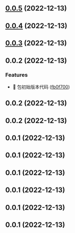 ## [0.0.5](https://github.com/rainbow57/second-life/compare/v0.0.4...v0.0.5) (2022-12-13)



## [0.0.4](https://github.com/rainbow57/second-life/compare/v0.0.3...v0.0.4) (2022-12-13)



## [0.0.3](https://github.com/rainbow57/second-life/compare/v0.0.2...v0.0.3) (2022-12-13)



## 0.0.2 (2022-12-13)


### Features

* :memo: 包初始版本代码 ([fb0f700](https://github.com/rainbow57/second-life/commit/fb0f700dd195c7faa488e54a1656aeaf9343d6d6))



## 0.0.2 (2022-12-13)



## 0.0.2 (2022-12-13)



## 0.0.1 (2022-12-13)



## 0.0.1 (2022-12-13)



## 0.0.1 (2022-12-13)



## 0.0.1 (2022-12-13)



## 0.0.1 (2022-12-13)



## 0.0.1 (2022-12-13)



